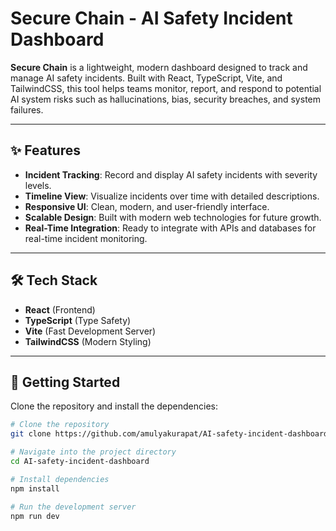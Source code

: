
# Secure Chain - AI Safety Incident Dashboard

**Secure Chain** is a lightweight, modern dashboard designed to track and manage AI safety incidents. Built with React, TypeScript, Vite, and TailwindCSS, this tool helps teams monitor, report, and respond to potential AI system risks such as hallucinations, bias, security breaches, and system failures.

---

## ✨ Features

- **Incident Tracking**: Record and display AI safety incidents with severity levels.
- **Timeline View**: Visualize incidents over time with detailed descriptions.
- **Responsive UI**: Clean, modern, and user-friendly interface.
- **Scalable Design**: Built with modern web technologies for future growth.
- **Real-Time Integration**: Ready to integrate with APIs and databases for real-time incident monitoring.

---

## 🛠️ Tech Stack

- **React** (Frontend)
- **TypeScript** (Type Safety)
- **Vite** (Fast Development Server)
- **TailwindCSS** (Modern Styling)

---

## 🚀 Getting Started

Clone the repository and install the dependencies:

```bash
# Clone the repository
git clone https://github.com/amulyakurapat/AI-safety-incident-dashboard.git

# Navigate into the project directory
cd AI-safety-incident-dashboard

# Install dependencies
npm install

# Run the development server
npm run dev
```

